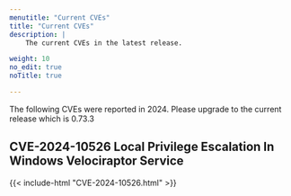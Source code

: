 ```yaml
---
menutitle: "Current CVEs"
title: "Current CVEs"
description: |
    The current CVEs in the latest release.

weight: 10
no_edit: true
noTitle: true

---
```


The following CVEs were reported in 2024. Please upgrade to the
current release which is 0.73.3

## CVE-2024-10526 Local Privilege Escalation In Windows Velociraptor Service
{{< include-html "CVE-2024-10526.html" >}}
